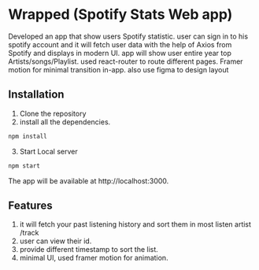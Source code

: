 # Wrapped (Spotify Stats Web app)

Developed an app that show users Spotify statistic. user can sign in to his spotify account and it will fetch user
data with the help of Axios from Spotify and displays in modern UI.
app will show user entire year top Artists/songs/Playlist. used react-router to route different pages. Framer
motion for minimal transition in-app. also use figma to design layout

## Installation

1. Clone the repository
2. install all the dependencies.

```bash
npm install
```
3. Start Local server
```bash
npm start
```
The app will be available at http://localhost:3000.

## Features

1. it will fetch your past listening history and sort them in most listen artist /track
2. user can view their id.
3. provide different timestamp to sort the list.
4. minimal UI,  used framer motion for animation.
